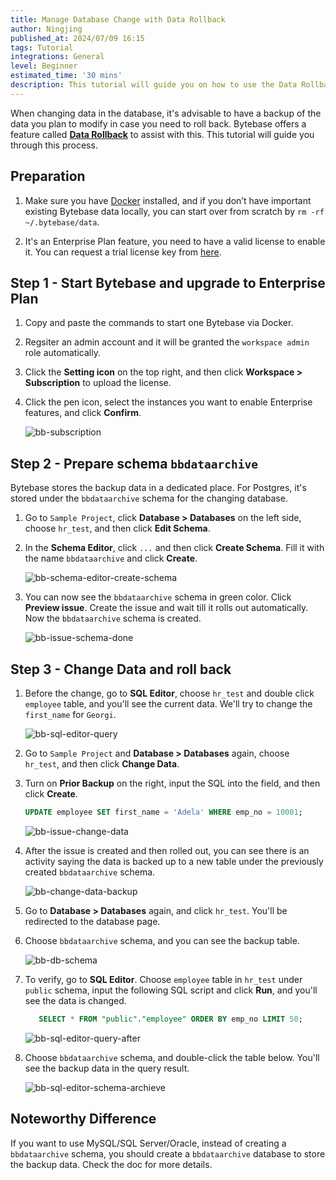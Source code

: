 ```yaml
---
title: Manage Database Change with Data Rollback
author: Ningjing
published_at: 2024/07/09 16:15
tags: Tutorial
integrations: General
level: Beginner
estimated_time: '30 mins'
description: This tutorial will guide you on how to use the Data Rollback feature to manage database data changes in Bytebase.
---
```


When changing data in the database, it's advisable to have a backup of the data you plan to modify in case you need to roll back. Bytebase offers a feature called [**Data Rollback**](/docs/change-database/rollback-data-changes/) to assist with this. This tutorial will guide you through this process.

## Preparation

1. Make sure you have [Docker](https://www.docker.com/) installed, and if you don’t have important existing Bytebase data locally, you can start over from scratch by `rm -rf ~/.bytebase/data`.

1. It's an Enterprise Plan feature, you need to have a valid license to enable it. You can request a trial license key from [here](https://bytebase.com/pricing).

## Step 1 - Start Bytebase and upgrade to Enterprise Plan

1. Copy and paste the commands to start one Bytebase via Docker.

   <IncludeBlock url="/docs/get-started/install/terminal-docker-run-volume"></IncludeBlock>

1. Regsiter an admin account and it will be granted the `workspace admin` role automatically.

1. Click the **Setting icon** on the top right, and then click **Workspace > Subscription** to upload the license.

1. Click the pen icon, select the instances you want to enable Enterprise features, and click **Confirm**.

   ![bb-subscription](/content/docs/tutorials/data-rollback/bb-subscription.webp)

## Step 2 - Prepare schema `bbdataarchive`

Bytebase stores the backup data in a dedicated place. For Postgres, it's stored under the `bbdataarchive`
schema for the changing database.

1. Go to `Sample Project`, click **Database > Databases** on the left side, choose `hr_test`, and then click **Edit Schema**.

1. In the **Schema Editor**, click `...` and then click **Create Schema**. Fill it with the name `bbdataarchive` and click **Create**.

   ![bb-schema-editor-create-schema](/content/docs/tutorials/data-rollback/bb-schema-editor-create-schema.webp)

1. You can now see the `bbdataarchive` schema in green color. Click **Preview issue**. Create the issue and wait till it rolls out automatically. Now the `bbdataarchive` schema is created.

   ![bb-issue-schema-done](/content/docs/tutorials/data-rollback/bb-issue-schema-done.webp)

## Step 3 - Change Data and roll back

1. Before the change, go to **SQL Editor**, choose `hr_test` and double click `employee` table, and you'll see the current data. We'll try to change the `first_name` for `Georgi`.

   ![bb-sql-editor-query](/content/docs/tutorials/data-rollback/bb-sql-editor-query.webp)

1. Go to `Sample Project` and **Database > Databases** again, choose `hr_test`, and then click **Change Data**.

1. Turn on **Prior Backup** on the right, input the SQL into the field, and then click **Create**.

   ```sql
   UPDATE employee SET first_name = 'Adela' WHERE emp_no = 10001;
   ```

   ![bb-issue-change-data](/content/docs/tutorials/data-rollback/bb-issue-change-data.webp)

1. After the issue is created and then rolled out, you can see there is an activity saying the data is backed up to a new table under the previously created `bbdataarchive` schema.

   ![bb-change-data-backup](/content/docs/tutorials/data-rollback/bb-change-data-backup.webp)

1. Go to **Database > Databases** again, and click `hr_test`. You'll be redirected to the database page.

1. Choose `bbdataarchive` schema, and you can see the backup table.

   ![bb-db-schema](/content/docs/tutorials/data-rollback/bb-db-schema.webp)

1. To verify, go to **SQL Editor**. Choose `employee` table in `hr_test` under `public` schema, input the following SQL script and click **Run**, and you'll see the data is changed.

   ```sql
      SELECT * FROM "public"."employee" ORDER BY emp_no LIMIT 50;
   ```

   ![bb-sql-editor-query-after](/content/docs/tutorials/data-rollback/bb-sql-editor-query-after.webp)

1. Choose `bbdataarchive` schema, and double-click the table below. You'll see the backup data in the query result.

   ![bb-sql-editor-schema-archieve](/content/docs/tutorials/data-rollback/bb-sql-editor-schema-archieve.webp)

## Noteworthy Difference

If you want to use MySQL/SQL Server/Oracle, instead of creating a `bbdataarchive` schema, you should create a `bbdataarchive` database to store the backup data. Check the doc for more details.

<DocLinkBlock url="/docs/change-database/rollback-data-changes/" title="Data Rollback Doc"></DocLinkBlock>
